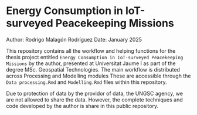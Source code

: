 
# Energy Consumption in IoT-surveyed Peacekeeping Missions

Author: Rodrigo Malagón Rodríguez Date: January 2025

This repository contains all the workflow and helping functions for the
thesis project entitled
`Energy Consumption in IoT-surveyed Peacekeeping Missions` by the
author, presented at Universitat Jaume I as part of the degree MSc.
Geospatial Technologies. The main workflow is distributed across
Processing and Modelling modules These are accessible through the
`Data processing.Rmd` and `Modelling.Rmd` files within this repository.

Due to protection of data by the providor of data, the UNGSC agency, we
are not allowed to share the data. However, the complete techniques and
code developed by the author is share in this public repository.
